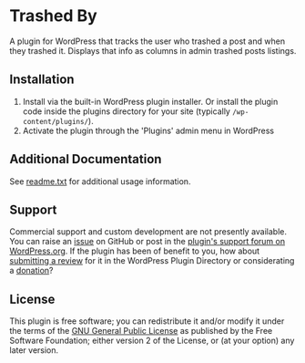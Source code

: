 # Trashed By

A plugin for WordPress that tracks the user who trashed a post and when they trashed it. Displays that info as columns in admin trashed posts listings.


## Installation

1. Install via the built-in WordPress plugin installer. Or install the plugin code inside the plugins directory for your site (typically `/wp-content/plugins/`).
2. Activate the plugin through the 'Plugins' admin menu in WordPress


## Additional Documentation

See [readme.txt](https://github.com/coffee2code/trashed-by/blob/master/readme.txt) for additional usage information.


## Support

Commercial support and custom development are not presently available. You can raise an [issue](https://github.com/coffee2code/trashed-by/issues) on GitHub or post in the [plugin's support forum on WordPress.org](https://wordpress.org/support/plugin/trashed-by/). If the plugin has been of benefit to you, how about [submitting a review](https://wordpress.org/support/plugin/trashed-by/reviews/) for it in the WordPress Plugin Directory or considerating a [donation](https://www.paypal.com/cgi-bin/webscr?cmd=_s-xclick&hosted_button_id=6ARCFJ9TX3522)?


## License

This plugin is free software; you can redistribute it and/or modify it under the terms of the [GNU General Public License](http://www.gnu.org/licenses/gpl-2.0.html) as published by the Free Software Foundation; either version 2 of the License, or (at your option) any later version.